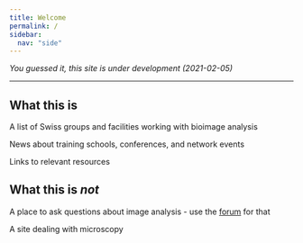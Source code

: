 ```yaml
---
title: Welcome
permalink: /
sidebar:
  nav: "side"
---
```




*You guessed it, this site is under development (2021-02-05)*

---

## What this is
A list of Swiss groups and facilities working with bioimage analysis

News about training schools, conferences, and network events

Links to relevant resources

## What this is *not*
A place to ask questions about image analysis - use the [forum](https://forum.image.sc/) for that

A site dealing with microscopy

